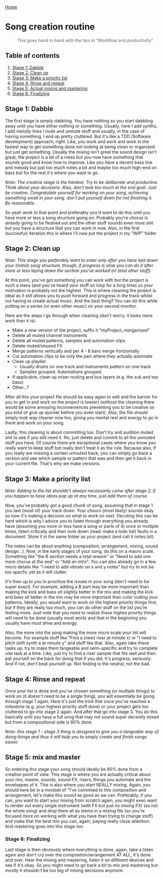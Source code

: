 [Home](index.md)

# Song creation routine
> This goes hand in hand with the tips in "Workflow and productivity".

## Table of contents
1. [Stage 1: Dabble](#stage-1-dabble)
2. [Stage 2: Clean up](#stage-2-clean-up)
3. [Stage 3: Make a priority list](#stage-3-make-a-priority-list)
4. [Stage 4: Rinse and repeat](#stage-4-rinse-and-repeat)
5. [Stage 5: Actual mixing and mastering](#stage-5-mix-and-master)
6. [Stage 6: Finalizing](#stage-6-finalize)

## Stage 1: Dabble
The first stage is simply dabbling. You have nothing so you start dabbling away until you have either nothing or something. Usually, here I add synths, I add melody lines I mute and unmute stuff and usually, in the case of having something, I end up pretty cluttered. But it's like a TDD (Software development) approach, right. Like, you work and work and work in the fastest way to get something done not looking at being clean or organized but just get something. Usually the mixing isn't great the sound design isn't great, the project is a bit of a mess but you now have something that sounds good and know how to improve. Like you have a decent bass line and melody but just too much notes a bit and maybe too much high-end on bass but for the rest it's where you want to go. 

*Note: The creative stage is the hardest. Try to be deliberate and productive. Think about your decisions. Also, don't look too much at the end goal. Just be creative. Congratulate yourself for working on your song, achieving something small in your song, don't put yourself down for not finishing it. Be reasonable.*

So yeah work to that point and preferably you'd want to do this until you have more or less a song structure going on. Probably you're chorus is already going to be fleshed out and the other stuff sounds even more shit but you have a structure that you can work in now. Also, in the first (succesful) iteration this is where I'll now put the project in my "WIP" folder

## Stage 2: Clean up
*Note: This stage you preferably want to enter only after you have laid down your (initial) song structure, though, if progress is slow you can do it after more or less laying down the section you've worked on (and other stuff).*

At this point, you've got something you can work with but the project is such a mess (and you've heard your stuff on loop for a long time) so your motivation is probably not the highest. This is where cleaning the project is ideal as it still allows you to push forward and progress in the track whilst not having to create actual music. And the best thing? You can do this while putting on a series (or even other music) on your second monitor.

Here are the steps I go through when cleaning (don't worry, it looks more work than it is):
- Make a new version of the project, suffix it "myProject_reorganized"
- Delete all muted channel instruments
- Delete all muted patterns, samples and automation clips
- Delete muted/unused FX
- Merge patterns vertically and per 4 - 8 bars merge horizontally
- Cut automation clips to be only the part where they actually automate
- Clean up playlist
  -  Usually drums on one track and instruments pattern on one track 
  -  Samples grouped. Automations grouped.
- If applicable, clean up mixer routing and bus layers (e.g. the sub and top bass)
- Other...?

After all this your project file should be easy again to edit and the barrier for you to get in and work on the project is low(er) (without the cleaning there would be some annoying inconveniences preventing you to be creative so you kind of give up quicker before you even start). Also, the file should simply look way cleaner now too, giving you mental rest and energy to go in there and work on your song.

Lastly, this cleaning is about committing too. Don't try and audition muted shit to see if you still need it. No, just delete and commit to all the unmuted stuff you have. Of course there are exceptional cases where you know you really want to keep stuff but really don't treat it as the rule. Because also, if you really are missing a certain unmuted track, you can simply go back a version and see which sample or pattern that was and then get it back in your current file. That's why we make versions.

## Stage 3: Make a priority list
*Note: Adding to the list shouldn't always necessarily come after stage 2, if you happen to have ideas pop up at any time, just add them of course.*

Now, you've probably got a good chunk of song, assuming that in stage 1 you laid (most of) your track down. Your chours (most likely) sounds okay so now it's making a decision on what to work on next. Deciding this can be hard which is why I advice you to listen through everything you already have (assuming you more or less have a song or parts of it) once or multiple times, listen critically and then note down (read: make a todo list) faults in a document. Store it in the same folder as your project (and call it notes.txt).

The notes can be about anything (composition, arrangement, mixing, sound design...). Now, in the early stages of your song, do this on a macro scale. Something like "the B section needs a total rework" or "Need to add one more chorus at the end" or "Add an intro". You can also already go in a few micro details like "I need to add vibrato on x and y notes" but try to not be too specfic yet as it will clutter.

It's then up to you to prioritize the issues in your song (don't need to be super exact). For example, adding a B part may be more important than making the kick and bass sit slightly better in the mix and making the kick and bass sit better in the mix may be more important than color coding your patterns. Ideally, you would want to work on the highest priority things first, but if they are really too much, you can do other stuff on the list you're feeling more. Just note that you need to realize these highes priority things will need to be done (usually most work) and that in the beginning you usually have most drive and energy.

Also, the more into the song making the more micro scale your list will become. For example stuff like "Find a (new) riser at minute x) or "I need to pitch shift synth a at minute y" and stuff like that. Also, again take these tasks up, try to make them tangeable and semi-specific and try to complete one task at a time. Like, just try to find a riser sample that fits well and then pat yourself on the back for doing that if you did. It's progress, seriously. And if not, don't beat yourself up. Not finding is the neutral, not the bad.

## Stage 4: Rinse and repeat
Once your list is done and you've chosen something (or multiple things) to work on (it doesn't need to be a single thing), you will essentially be going through stage 1 again. Here it's just the trick that once you've reached a milestone (e.g. your highest priority stuff done) or your project gets too cluttered to go into stage 2 again. And after that go into stage 3. You do this basically until you have a full song that may not sound super decently mixed but from a compositional side is 80% done.

*Note: this stage 1 - stage 3 thing is designed to give you a tangeable way of doing things and thus it will help you to simply create and finish songs easier.*

## Stage 5: mix and master
So entering this stage your song should ideally be 80% done from a creation point of view. This stage is where you are actually critical about your mix, master, sounds, sound FX, risers, things you automate and the enveloppes of it. This is also where you start REALLY mixing. Again, you should here be in a mindset of "I've commited to this composition and arrangement, let's make this sound as good as we can. Preferably, if you can, you want to start your mixing from scratch again, you might even want to render out every single instrument (with FX but just no mixing FX) (so not the whole song) and drop them all as stems in a mixing file (so you're focused more on working with what you have than trying to change stuff) and make that the best mix you can, again, paying really close attention. And mastering goes into this stage too.

### Stage 6: Finalizing
Last stage is then obviously where everything is done, again, take a listen again and don't cry over the composition/arrangement AT ALL, it's done and over. Hear the mixing and mastering, listen it on different devices and see if it's okay. So you might need to go back a bit to mix and mastering but mostly it shouldn't be too big of mixing decisions anymore.
